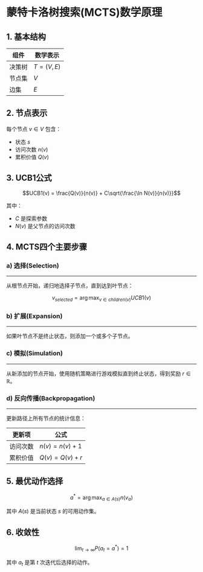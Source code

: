 
# 蒙特卡洛树搜索(MCTS)数学原理

## 1. 基本结构

| 组件 | 数学表示 |
|------|----------|
| 决策树 | $T = (V, E)$ |
| 节点集 | $V$ |
| 边集 | $E$ |

## 2. 节点表示

每个节点 $v \in V$ 包含：

- 状态 $s$
- 访问次数 $n(v)$
- 累积价值 $Q(v)$

## 3. UCB1公式

$$UCB1(v) = \frac{Q(v)}{n(v)} + C\sqrt{\frac{\ln N(v)}{n(v)}}$$

其中：
- $C$ 是探索参数
- $N(v)$ 是父节点的访问次数

## 4. MCTS四个主要步骤

### a) 选择(Selection)
---

从根节点开始，递归地选择子节点，直到达到叶节点：

$$v_{selected} = \arg\max_{v \in children(v)} UCB1(v)$$

### b) 扩展(Expansion)
---

如果叶节点不是终止状态，则添加一个或多个子节点。

### c) 模拟(Simulation)
---

从新添加的节点开始，使用随机策略进行游戏模拟直到终止状态，得到奖励 $r \in \mathbb{R}$。

### d) 反向传播(Backpropagation)
---

更新路径上所有节点的统计信息：

| 更新项 | 公式 |
|--------|------|
| 访问次数 | $n(v) = n(v) + 1$ |
| 累积价值 | $Q(v) = Q(v) + r$ |

## 5. 最优动作选择

$$a^* = \arg\max_{a \in A(s)} n(v_a)$$

其中 $A(s)$ 是当前状态 $s$ 的可用动作集。

## 6. 收敛性

$$\lim_{t \to \infty} P(a_t = a^*) = 1$$

其中 $a_t$ 是第 $t$ 次迭代后选择的动作。



<script src="https://giscus.app/client.js"
        data-repo="InuyashaYang/AIDIY"
        data-repo-id="R_kgDOM1VVTQ"
        data-category="Announcements"
        data-category-id="DIC_kwDOM1VVTc4Ckls_"
        data-mapping="pathname"
        data-strict="0"
        data-reactions-enabled="1"
        data-emit-metadata="0"
        data-input-position="bottom"
        data-theme="preferred_color_scheme"
        data-lang="zh-CN"
        crossorigin="anonymous"
        async>
</script>
